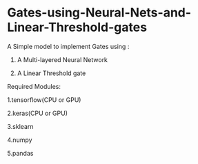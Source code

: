# Gates-using-Neural-Nets-and-Linear-Threshold-gates
A Simple model to implement Gates using :

1. A Multi-layered Neural Network

2. A Linear Threshold gate

Required Modules:

 1.tensorflow(CPU or GPU)

 2.keras(CPU or GPU)

 3.sklearn

 4.numpy

 5.pandas

